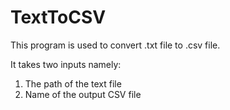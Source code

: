 # TextToCSV
This program is used to convert .txt file to .csv file.

It takes two inputs namely:
1) The path of the text file
2) Name of the output CSV file


